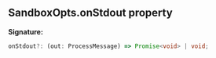 
## SandboxOpts.onStdout property

**Signature:**

```typescript
onStdout?: (out: ProcessMessage) => Promise<void> | void;
```
